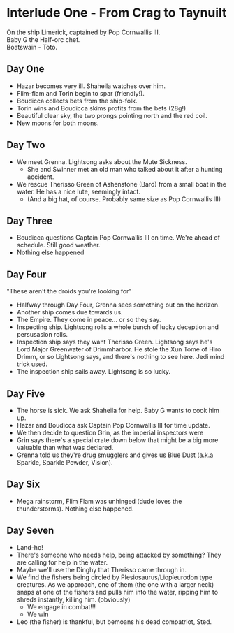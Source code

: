 # Interlude One - From Crag to Taynuilt

On the ship Limerick, captained by Pop Cornwallis III.  
Baby G the Half-orc chef.  
Boatswain - Toto.  

## Day One
- Hazar becomes very ill. Shaheila watches over him. 
- Flim-flam and Torin begin to spar (friendly!).
- Boudicca collects bets from the ship-folk.
- Torin wins and Boudicca skims profits from the bets (28g!)
- Beautiful clear sky, the two prongs pointing north and the red coil. 
- New moons for both moons.

## Day Two
- We meet Grenna. Lightsong asks about the Mute Sickness. 
    - She and Swinner met an old man who talked about it after a hunting accident. 
- We rescue Therisso Green of Ashenstone (Bard) from a small boat in the water. He has a nice lute, seemingly intact.
    - (And a big hat, of course. Probably same size as Pop Cornwallis III)

## Day Three
- Boudicca questions Captain Pop Cornwallis III on time. We're ahead of schedule. Still good weather.
- Nothing else happened

## Day Four
"These aren't the droids you're looking for"

- Halfway through Day Four, Grenna sees something out on the horizon.
- Another ship comes due towards us. 
- The Empire. They come in peace... or so they say. 
- Inspecting ship. Lightsong rolls a whole bunch of lucky deception and persusasion rolls.
- Inspection ship says they want Therisso Green. Lightsong says he's Lord Major Greenwater of Drimmharbor. He stole the Xun Tome of Hiro Drimm, or so Lightsong says, and there's nothing to see here. Jedi mind trick used.
- The inspection ship sails away. Lightsong is so lucky.

## Day Five  
- The horse is sick. We ask Shaheila for help. Baby G wants to cook him up.
- Hazar and Boudicca ask Captain Pop Cornwallis III for time update.
- We then decide to question Grin, as the imperial inspectors were 
- Grin says there's a special crate down below that might be a big more valuable than what was declared.
- Grenna told us they're drug smugglers and gives us Blue Dust (a.k.a Sparkle, Sparkle Powder, Vision).

## Day Six
- Mega rainstorm, Flim Flam was unhinged (dude loves the thunderstorms). Nothing else happened.

## Day Seven
- Land-ho!
- There's someone who needs help, being attacked by something? They are calling for help in the water.
- Maybe we'll use the Dinghy that Therisso came through in.
- We find the fishers being circled by Plesiosaurus/Liopleurodon type creatures. As we approach, one of them (the one with a larger neck) snaps at one of the fishers and pulls him into the water, ripping him to shreds instantly, killing him. (obviously)
    - We engage in combat!!!
    - We win
- Leo (the fisher) is thankful, but bemoans his dead compatriot, Sted.